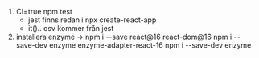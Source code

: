 1. CI=true npm test
    - jest finns redan i npx create-react-app
    - it().. osv kommer från jest
2. installera enzyme -> 
npm i --save react@16 react-dom@16
npm i --save-dev enzyme enzyme-adapter-react-16
npm i --save-dev enzyme